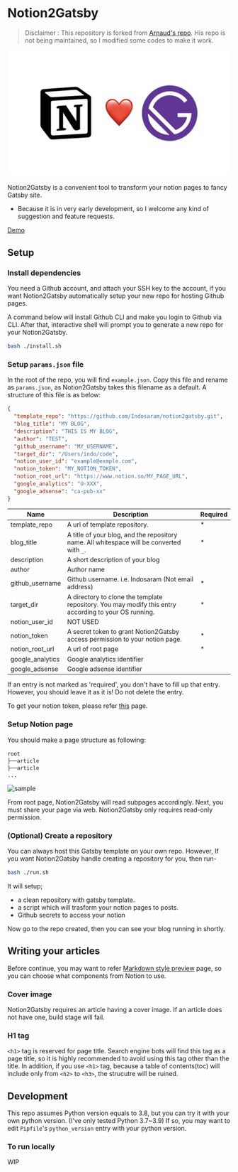 # Notion2Gatsby

> Disclaimer : This repository is forked from [Arnaud's repo](https://github.com/ArnaudValensi/ArnaudValensi.github.io). His repo is not being maintained, so I modified some codes to make it work.

![Notion❤️Gatsby](./.github/assets/cover.jpeg)

Notion2Gatsby is a convenient tool to transform your notion pages to fancy Gatsby site.

- Because it is in very early development, so I welcome any kind of suggestion and feature requests.

[Demo](https://indosaram.github.io/notion2gatsby/)

## Setup

### Install dependencies

You need a Github account, and attach your SSH key to the account, if you want Notion2Gatsby automatically setup your new repo for hosting Github pages.

A command below will install Github CLI and make you login to Github via CLI. After that, interactive shell will prompt you to generate a new repo for your Notion2Gatsby.

```bash
bash ./install.sh
```

### Setup `params.json` file

In the root of the repo, you will find `example.json`. Copy this file and rename as `params.json`, as Notion2Gatsby takes this filename as a default. A structure of this file is as below:

```json
{
  "template_repo": "https://github.com/Indosaram/notion2gatsby.git",
  "blog_title": "MY BLOG",
  "description": "THIS IS MY BLOG",
  "author": "TEST",
  "github_username": "MY_USERNAME",
  "target_dir": "/Users/indo/code",
  "notion_user_id": "example@exmple.com",
  "notion_token": "MY_NOTION_TOKEN",
  "notion_root_url": "https://www.notion.so/MY_PAGE_URL",
  "google_analytics": "U-XXX",
  "google_adsense": "ca-pub-xx"
}
```

| Name             | Description                                                                                           | Required |
| ---------------- | ----------------------------------------------------------------------------------------------------- | -------- |
| template_repo    | A url of template repository.                                                                         | \*       |
| blog_title       | A title of your blog, and the repository name. All whitespace will be converted with `_`.             | \*       |
| description      | A short description of your blog                                                                      |          |
| author           | Author name                                                                                           |          |
| github_username  | Github username. i.e. Indosaram (Not email address)                                                   | \*       |
| target_dir       | A directory to clone the template repository. You may modify this entry according to your OS running. | \*       |
| notion_user_id   | NOT USED                                                                                              |          |
| notion_token     | A secret token to grant Notion2Gatsby access permission to your notion page.                          | \*       |
| notion_root_url  | A url of root page                                                                                    | \*       |
| google_analytics | Google analytics identifier                                                                           |          |
| google_adsense   | Google adsense identifier                                                                             |          |

If an entry is not marked as 'required', you don't have to fill up that entry. However, you should leave it as it is! Do not delete the entry.

To get your notion token, please refer [this](https://www.redgregory.com/notion/2020/6/15/9zuzav95gwzwewdu1dspweqbv481s5) page.

### Setup Notion page

You should make a page structure as following:

```
root
├──article
├──article
...
```

![sample](https://user-images.githubusercontent.com/47408490/118105900-f86be480-b417-11eb-85bb-908aeb447587.png)

From root page, Notion2Gatsby will read subpages accordingly. Next, you must share your page via web. Notion2Gatsby only requires read-only permission.

### (Optional) Create a repository

You can always host this Gatsby template on your own repo. However, If you want Notion2Gatsby handle creating a repository for you, then run-

```bash
bash ./run.sh
```

It will setup;

- a clean repository with gatsby template.
- a script which will trasform your notion pages to posts.
- Github secrets to access your notion

Now go to the repo created, then you can see your blog running in shortly.

## Writing your articles

Before continue, you may want to refer [Markdown style preview](https://indosaram.github.io/notion2gatsby/blog/markdown-style-preview/) page, so you can choose what components from Notion to use.

### Cover image

Notion2Gatsby requires an article having a cover image. If an article does not have one, build stage will fail.

### H1 tag

`<h1>` tag is reserved for page title. Search engine bots will find this tag as a page title, so it is highly recommended to avoid using this tag other than the title. In addition, if you use `<h1>` tag, because a table of contents(toc) will include only from `<h2>` to `<h3>`, the strucutre will be ruined.

## Development

This repo assumes Python version equals to 3.8, but you can try it with your own python version. (I've only tested Python 3.7~3.9) If so, you may want to edit `Pipfile`'s `python_version` entry with your python version.

### To run locally

WIP
